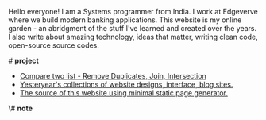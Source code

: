 <p>Hello everyone! I am a Systems programmer from India. I work at Edgeverve where we build modern banking applications. This website is my online garden - an abridgment of the stuff I've learned and created over the years. I also write about amazing technology, ideas that matter, writing clean code, open-source source codes.</p> 
   
\# <b>project</b>
<ul>
<li><a href="/two_list_compare.html">Compare two list - Remove Duplicates, Join, Intersection</a></li>
<li><a href="/website_collection.html">Yesteryear's collections of website designs, interface, blog sites.</a></li>
<li><a href="https://gitlab.com/niharokz/nihars.com">The source of this website using minimal static page generator.</a></li>
</ul> 
\# <b>note</b>


